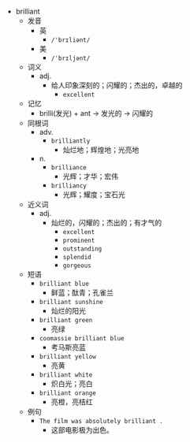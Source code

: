- brilliant
  - 发音
    - 英
      - `/'brɪliənt/`
    - 美
      - `/'brɪljənt/`
  - 词义
    - adj.
      - 给人印象深刻的；闪耀的；杰出的，卓越的
        - `excellent`
  - 记忆
    - brilli(发光) + ant → 发光的 → 闪耀的
  - 同根词
    - adv.
      - `brilliantly`
        - 灿烂地；辉煌地；光亮地
    - n.
      - `brilliance`
        - 光辉；才华；宏伟
      - `brilliancy`
        - 光辉；耀度；宝石光
  - 近义词
    - adj.
      - 灿烂的，闪耀的；杰出的；有才气的
        - `excellent`
        - `prominent`
        - `outstanding`
        - `splendid`
        - `gorgeous`
  - 短语
    - `brilliant blue`
      - 鲜蓝；酞青；孔雀兰 
    - `brilliant sunshine`
      - 灿烂的阳光 
    - `brilliant green`
      - 亮绿 
    - `coomassie brilliant blue`
      - 考马斯亮蓝 
    - `brilliant yellow`
      - 亮黄 
    - `brilliant white`
      - 炽白光；亮白 
    - `brilliant orange`
      - 亮橙，亮桔红 
  - 例句
    - `The film was absolutely brilliant .`
      - 这部电影极为出色。

